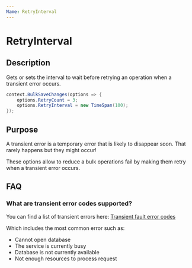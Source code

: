```yaml
---
Name: RetryInterval
---
```


# RetryInterval

## Description

Gets or sets the interval to wait before retrying an operation when a transient error occurs.


```csharp
context.BulkSaveChanges(options => {
	options.RetryCount = 3;
	options.RetryInterval = new TimeSpan(100);
});

```

## Purpose
A transient error is a temporary error that is likely to disappear soon. That rarely happens but they might occur!

These options allow to reduce a bulk operations fail by making them retry when a transient error occurs.

## FAQ

### What are transient error codes supported?
You can find a list of transient errors here: [Transient fault error codes](https://docs.microsoft.com/en-us/azure/sql-database/sql-database-develop-error-messages#transient-fault-error-codes)

Which includes the most common error such as:
- Cannot open database
- The service is currently busy
- Database is not currently available
- Not enough resources to process request
